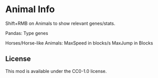 # Animal Info

Shift+RMB on Animals to show relevant genes/stats.

Pandas:
  Type genes 

Horses/Horse-like Animals:
  MaxSpeed in blocks/s
  MaxJump in Blocks

## License

This mod is available under the CC0-1.0 license.

